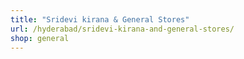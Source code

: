 ```yaml
---
title: "Sridevi kirana & General Stores"
url: /hyderabad/sridevi-kirana-and-general-stores/
shop: general
---
```

